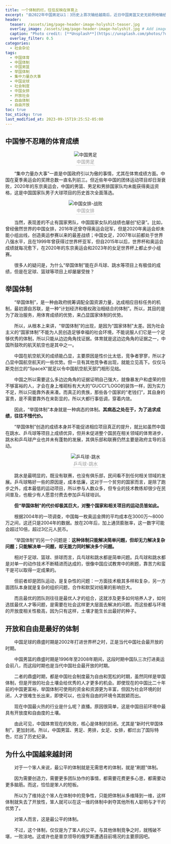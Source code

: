 ```yaml
---
title: 一个体制的烂，往往反映在体育上
excerpt: "自2022年中国男足以1：3历史上首次输给越南后，近日中国男篮又史无前例地输给了南苏丹，一个人口仅1400万，人均GDP排名全球倒数第四的国家。中国体育败绩连创纪录的原因是什么呢？和体制有没有关系呢？"
header:
  teaser: /assets/img/page-header-image-holyshit-teaser.jpg
  overlay_image: /assets/img/page-header-image-holyshit.jpg # Add image post (optional)
  caption: "Photo credit: [**Unsplash**](https://unsplash.com/photos/?utm_source=unsplash&utm_medium=referral&utm_content=creditCopyText)"
  overlay_filter: 0.5
categories:
  - 社会杂论
tags: 
  - 中国体育
  - 中国体制
  - 中国男篮
  - 举国体制
  - 集中力量办大事
  - 中国足球
  - 社会制度
  - 中国女排
  - 开放社会
  - 自由体制
  - 自由开放
toc: true
toc_sticky: true
last_modified_at: 2023-09-15T19:25:52-05:00
---
```


## 中国惨不忍睹的体育成绩

<center><img src="https://kewtgh.github.io/PicSunflowers/img/2023/中国男足.jpg" alt="中国男足" /><br>
    <div style="color:orange; border-bottom: 1px solid #d9d9d9;
    display: inline-block;
    color: #999;
    padding: 2px;">中国男足</div>
</center>

&emsp;&emsp;“集中力量办大事”一直是中国政府引以为傲的事情，尤其在体育成绩方面。中国在夏季奥运会的奖牌总数一直名列前三。但近些年中国的团体运动项目却日渐衰败，2020年的东京奥运会，中国的男篮、男足和男排国家队均未能获得奥运资格，这是中国国家队男子大球项目的历史首次全面落选。

<center><img src="https://kewtgh.github.io/PicSunflowers/img/2023/中国女排.jpg" alt="中国女排-战败" /><br>
    <div style="color:orange; border-bottom: 1px solid #d9d9d9;
    display: inline-block;
    color: #999;
    padding: 2px;">中国女排</div>
</center>

&emsp;&emsp;当然，表现差的不止有国家男队，中国国家女队的战绩也屡创“纪录”。比如，曾经傲然世界的中国女排，2016年还曾夺得奥运会冠军，但是2020年奥运会却未能小组出线，创造奥运参赛以来的最差战绩；中国女足，2007年以前都处于世界八强水平，且在1999年曾获得过世界杯亚军，但自2015年以后，世界杯和奥运会成绩就每况愈下，在2020年的东京奥运会和2023年的女足世界杯上都止步小组赛。

&emsp;&emsp;很多人的疑问是，为什么“举国体制”能在乒乓球、跳水等项目上有极佳的成绩，但是在足球、篮球等项目上却屡屡受挫？

## 举国体制

&emsp;&emsp;“举国体制”，是一种由政府统筹调配全国资源力量，达成相应目标任务的机制，最初源自苏联，是一种“计划经济和极权政治相结合的体制”。所以，其目的是为了政治服务，用体育成绩的优势，来凸显国家体制的优势。

&emsp;&emsp;所以，从根本上来讲，“举国体制”的出现，是因为“国家体制”太差。因为社会主义的“国家体制”不能为人民创造足够幸福的社会环境，不能说服人们它是一个足够优秀的体制，所以只能从边边角角找证据。体育就是这边边角角的证据之一，中国所鼓吹的航天航空也是其中之一。

&emsp;&emsp;中国在航空航天的成绩能凸显，主要原因是性价比太低，竞争者寥寥，所以才凸显中国航空航天的一些优势。但一旦有其他竞争者出现，就能立见高下。仅仅马斯克创立的“SpaceX”就足以令中国航空航天部门相形见绌。

&emsp;&emsp;中国之所以需要这么多边边角角的证据证明自己强大，就像暴发户和虚荣的但不够富裕的人，才会在身上堆砌标有大大的“GUCCI”LOGO的装饰一样，因为实力不足，所以只能靠外表来凑。而真正的贵族，那些各个国家的“老钱们”，其自身的富贵，是不需要靠外在来彰显的，所以大都行事低调，穿着内敛。

&emsp;&emsp;因此，“举国体制”本身就是一种病态的体制。**其病态之处在于，为了追求成绩，往往不惜代价。**

&emsp;&emsp;“举国体制”创造的成绩本身并不能促进相应项目真正的提升，就比如虽然中国在跳水、乒乓球等项目上成绩优异，但并未促进整个国民在相关领域的体育进步，跳水和乒乓球产业也并未有蓬勃的发展，其俱乐部和联赛仍然主要是政府主导的活动。

<center><img src="https://kewtgh.github.io/PicSunflowers/img/2023/乒乓球-跳水.jpg" alt="乒乓球-跳水" /><br>
    <div style="color:orange; border-bottom: 1px solid #d9d9d9;
    display: inline-block;
    color: #999;
    padding: 2px;">乒乓球-跳水</div>
</center>


&emsp;&emsp;跳水是最明显的，既没有联赛，也没有俱乐部，民间看不到任何相关领域的发展。乒乓球略好一些的原因是，成本低廉，这对于一个贫穷的国家而言，是除了跑步之外，成本最低的运动项目，所以参与人数众多，但专业的技术教练却很少在民间普及，也极少有人愿意付费去参加乒乓球培训。

&emsp;&emsp;**但“举国体制”的代价却极其巨大，对整个国家和相关项目的运动员皆如此。**

&emsp;&emsp;根据2004年的一项调查，中国每一枚奥运金牌的平均成本在3000万～8000万之间，这还只是2004年的数据。放在20年后，加上通货膨胀率，这一数字可能会超过10倍，超过3亿元人民币。

&emsp;&emsp;“举国体制”的另一个问题是：**这种体制只能解决简单问题，但却无力解决复杂问题；只能解决单一问题，却无能力同时解决多个问题。**

&emsp;&emsp;相对于足球、篮球、排球而言，兵乓球和跳水都是简单问题。兵乓球和跳水都是对单一的动作技术不断精进而达成的，很像中国应试教育中的刷题，靠苦力和蛮干是可以取得一定成果的。

&emsp;&emsp;但前者却是团队运动，是复杂性的问题：一方面技术极其多样和复杂，另一方面团队本身就是复杂的组织问题，合作和默契对结果的影响巨大。

&emsp;&emsp;而且最优的团队则往往是最优人才的组合，这就涉及更多如何培养人才，如何选拔最优人才等问题，是需要在社会这样更大层面去解决的问题。而这些都与环境的开放度相关性极高，因为只有这样，土壤才能生长出最好的种子。

## 开放和自由是最好的体制

&emsp;&emsp;中国足球的鼎盛时期是2002年打进世界杯之时，正是当代中国社会最开放的时期。

&emsp;&emsp;中国男篮的鼎盛时期是1996年至2008年期间，这段时期中国队三次打进奥运会前八，而这段时期也是当代中国社会最开放的时期。

&emsp;&emsp;二者的鼎盛时期，都是中国社会制度最为自由和宽松的时期，虽然同样是举国体制，但是开放的社会土壤会给优秀的人才更多的机会。即使现在的中国比二十年前的中国更富裕，举国体制可使用的资金和资源更为丰富，但因为社会环境的封闭，人才很难生长出来，即使可以，也没有自由的环境令其脱颖而出。

&emsp;&emsp;现在中国最火热的行业是什么呢？直播。原因很简单，这是中国目前环境中最具有开放度和自由度的土壤。

&emsp;&emsp;由此可见，中国体育现在的失败，核心是体制的封闭。尤其是“新时代举国体制”，更加封闭。所以，中国男篮、男足、男排，女足、女排，都烂出了国际特色，烂出了历史纪录。

## 为什么中国越来越封闭

&emsp;&emsp;对于一个笨人来说，最公平的体制就是无需思考的体制，就是“刷题”体制。

&emsp;&emsp;因为需要创造力，需要更多团队协作的事情，都需要花费更多心思，都需要动更多脑筋。而这，恰恰是笨人的短板。

&emsp;&emsp;所以为了维持这个笨人在体制中的竞争性，只能把体制从多维降到一维，这样体制就失去了开放性，笨人就可以在这一维的体制中剥夺其他所有人聪明与才干的优势了。

&emsp;&emsp;对笨人而言，这是最公平的体制。

&emsp;&emsp;不过，这个体制，仅仅是为了笨人的公平。与其他体制竞争之时，就残破不堪，一败涂地。这或许也是普京领导的俄罗斯遭遇目前境况的主要原因吧。